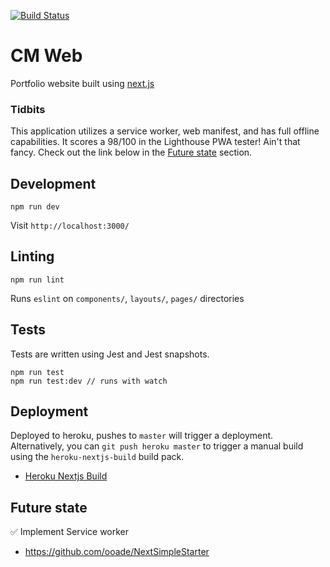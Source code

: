 [![Build Status](https://travis-ci.org/chrismllr/cm-web.svg?branch=master)](https://travis-ci.org/chrismllr/cm-web)

# CM Web

Portfolio website built using [next.js](https://github.com/zeit/next.js)

### Tidbits
This application utilizes a service worker, web manifest, and has full offline capabilities. It scores a 98/100 in the Lighthouse PWA tester! Ain't that fancy. Check out the link below in the [Future state](#future-state) section.

## Development
```
npm run dev
```
Visit `http://localhost:3000/`

## Linting
```
npm run lint
```
Runs `eslint` on `components/`, `layouts/`, `pages/` directories

## Tests
Tests are written using Jest and Jest snapshots.
```
npm run test
npm run test:dev // runs with watch
```

## Deployment
Deployed to heroku, pushes to `master` will trigger a deployment. Alternatively, you can `git push heroku master` to trigger a manual build using the `heroku-nextjs-build` build pack.
- [Heroku Nextjs Build](https://github.com/mars/heroku-nextjs)

## Future state
:white_check_mark: Implement Service worker
- https://github.com/ooade/NextSimpleStarter
